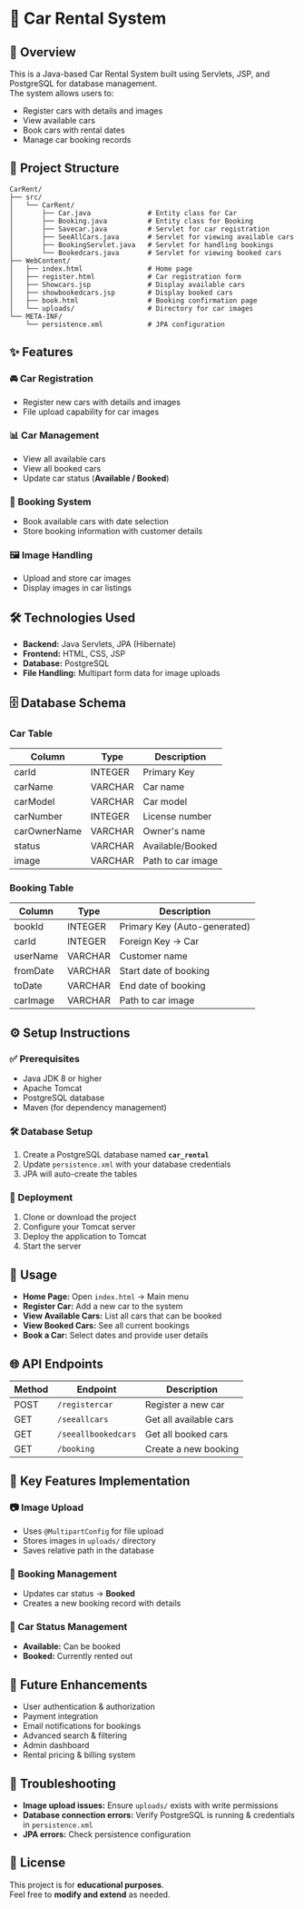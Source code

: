 # 🚗 Car Rental System  

## 📌 Overview  
This is a Java-based Car Rental System built using Servlets, JSP, and PostgreSQL for database management.  
The system allows users to:  

- Register cars with details and images  
- View available cars  
- Book cars with rental dates  
- Manage car booking records  

## 📂 Project Structure  

```
CarRent/
├── src/
│   └── CarRent/
│       ├── Car.java              # Entity class for Car
│       ├── Booking.java          # Entity class for Booking
│       ├── Savecar.java          # Servlet for car registration
│       ├── SeeAllCars.java       # Servlet for viewing available cars
│       ├── BookingServlet.java   # Servlet for handling bookings
│       └── Bookedcars.java       # Servlet for viewing booked cars
├── WebContent/
│   ├── index.html                # Home page
│   ├── register.html             # Car registration form
│   ├── Showcars.jsp              # Display available cars
│   ├── showbookedcars.jsp        # Display booked cars
│   ├── book.html                 # Booking confirmation page
│   └── uploads/                  # Directory for car images
└── META-INF/
    └── persistence.xml           # JPA configuration
```
    

## ✨ Features  

### 🚘 Car Registration  
- Register new cars with details and images  
- File upload capability for car images  

### 📊 Car Management  
- View all available cars  
- View all booked cars  
- Update car status (**Available / Booked**)  

### 📅 Booking System  
- Book available cars with date selection  
- Store booking information with customer details  

### 🖼️ Image Handling  
- Upload and store car images  
- Display images in car listings  

## 🛠 Technologies Used  
- **Backend:** Java Servlets, JPA (Hibernate)  
- **Frontend:** HTML, CSS, JSP  
- **Database:** PostgreSQL  
- **File Handling:** Multipart form data for image uploads  

## 🗄 Database Schema  

### Car Table  
| Column       | Type     | Description        |  
|--------------|----------|--------------------|  
| carId        | INTEGER  | Primary Key        |  
| carName      | VARCHAR  | Car name           |  
| carModel     | VARCHAR  | Car model          |  
| carNumber    | INTEGER  | License number     |  
| carOwnerName | VARCHAR  | Owner's name       |  
| status       | VARCHAR  | Available/Booked   |  
| image        | VARCHAR  | Path to car image  |  

### Booking Table  
| Column    | Type     | Description                  |  
|-----------|----------|------------------------------|  
| bookId    | INTEGER  | Primary Key (Auto-generated) |  
| carId     | INTEGER  | Foreign Key → Car            |  
| userName  | VARCHAR  | Customer name                |  
| fromDate  | VARCHAR  | Start date of booking        |  
| toDate    | VARCHAR  | End date of booking          |  
| carImage  | VARCHAR  | Path to car image            |  

## ⚙️ Setup Instructions  

### ✅ Prerequisites  
- Java JDK 8 or higher  
- Apache Tomcat  
- PostgreSQL database  
- Maven (for dependency management)  

### 🛠 Database Setup  
1. Create a PostgreSQL database named **`car_rental`**  
2. Update `persistence.xml` with your database credentials  
3. JPA will auto-create the tables  

### 🚀 Deployment  
1. Clone or download the project  
2. Configure your Tomcat server  
3. Deploy the application to Tomcat  
4. Start the server  

## 🎯 Usage  
- **Home Page:** Open `index.html` → Main menu  
- **Register Car:** Add a new car to the system  
- **View Available Cars:** List all cars that can be booked  
- **View Booked Cars:** See all current bookings  
- **Book a Car:** Select dates and provide user details  


## 🌐 API Endpoints  

| Method | Endpoint             | Description            |  
|--------|----------------------|------------------------|  
| POST   | `/registercar`       | Register a new car     |  
| GET    | `/seeallcars`        | Get all available cars |  
| GET    | `/seeallbookedcars`  | Get all booked cars    |  
| GET    | `/booking`           | Create a new booking   |  


## 🔑 Key Features Implementation  

### 📷 Image Upload  
- Uses `@MultipartConfig` for file upload  
- Stores images in `uploads/` directory  
- Saves relative path in the database  

### 📅 Booking Management  
- Updates car status → **Booked**  
- Creates a new booking record with details  

### 🚦 Car Status Management  
- **Available:** Can be booked  
- **Booked:** Currently rented out  


## 🚀 Future Enhancements  
- User authentication & authorization  
- Payment integration  
- Email notifications for bookings  
- Advanced search & filtering  
- Admin dashboard  
- Rental pricing & billing system  


## 🐛 Troubleshooting  
- **Image upload issues:** Ensure `uploads/` exists with write permissions  
- **Database connection errors:** Verify PostgreSQL is running & credentials in `persistence.xml`  
- **JPA errors:** Check persistence configuration  


## 📜 License  
This project is for **educational purposes**.  
Feel free to **modify and extend** as needed.  
